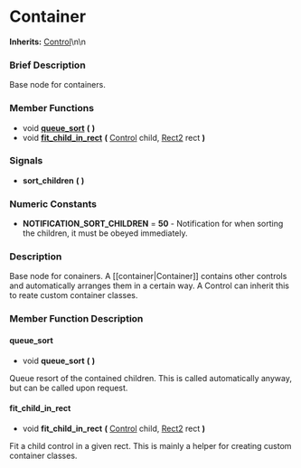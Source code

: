 #  Container  
**Inherits:** [Control](class_control)\\n\\n
###  Brief Description  
Base node for containers.

###  Member Functions 
  * void  **[queue_sort](#queue_sort)**  **(** **)**
  * void  **[fit_child_in_rect](#fit_child_in_rect)**  **(** [Control](class_control) child, [Rect2](class_rect2) rect  **)**

###  Signals  
  *  **sort_children**  **(** **)**

###  Numeric Constants  
  * **NOTIFICATION_SORT_CHILDREN** = **50** - Notification for when sorting the children, it must be obeyed immediately.

###  Description  
Base node for conainers. A [[container|Container]] contains other controls and automatically arranges them in a certain way.
	A Control can inherit this to reate custom container classes.

###  Member Function Description  

#### <a name="queue_sort">queue_sort</a>
  * void  **queue_sort**  **(** **)**

Queue resort of the contained children. This is called automatically anyway, but can be called upon request.

#### <a name="fit_child_in_rect">fit_child_in_rect</a>
  * void  **fit_child_in_rect**  **(** [Control](class_control) child, [Rect2](class_rect2) rect  **)**

Fit a child control in a given rect. This is mainly a helper for creating custom container classes.
